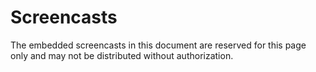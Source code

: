 Screencasts
===========

The embedded screencasts in this document are reserved for this page only and
may not be distributed without authorization.

<div class="video" data-name="projects"></div>
<div class="video" data-name="symbols"></div>
<div class="video" data-name="symbol-groups"></div>
<div class="video" data-name="symbols-recover"></div>
<div class="video" data-name="symbols-import-export"></div>
<div class="video" data-name="symbols-actions"></div>
<div class="video" data-name="actions.element-picker"></div>
<div class="video" data-name="symbols-revisions"></div>
<div class="video" data-name="learning-experiment-modeling"></div>
<div class="video" data-name="hypotheses-interaction"></div>
<div class="video" data-name="learning-result-analysis"></div>